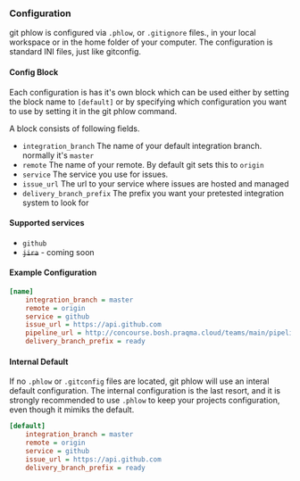 ### Configuration
git phlow is configured via `.phlow`, or `.gitignore`  files., in your local workspace or in the home folder of your computer. The configuration is standard INI files, just like gitconfig.

#### Config Block
Each configuration is has it's own block which can be used either by setting the block name to `[default]` or by specifying which configuration you want to use by setting it in the git phlow command.

A block consists of following fields.

- `integration_branch` The name of your default integration branch. normally it's `master`
- `remote` The name of your remote. By default git sets this to `origin`
- `service` The service you use for issues.
- `issue_url` The url to your service where issues are hosted and managed
- `delivery_branch_prefix` The prefix you want your pretested integration system to look for

#### Supported services
-  `github`
-  ~~`jira`~~ -  coming soon


#### Example Configuration
```ini
[name]
    integration_branch = master
    remote = origin
    service = github
    issue_url = https://api.github.com
    pipeline_url = http://concourse.bosh.praqma.cloud/teams/main/pipelines/git-phlow #optional
    delivery_branch_prefix = ready
```

#### Internal Default
If no  `.phlow` or `.gitconfig` files are located, git phlow will use an interal default configuration.  The internal configuration is the last resort, and it is strongly recommended to use `.phlow` to keep your projects configuration, even though it mimiks the default.

```ini
[default]
    integration_branch = master
    remote = origin
    service = github
    issue_url = https://api.github.com
    delivery_branch_prefix = ready
``` 